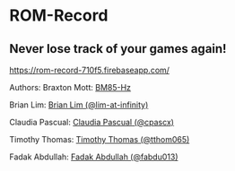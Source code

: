 # ROM-Record

## Never lose track of your games again!

https://rom-record-710f5.firebaseapp.com/

Authors:
Braxton Mott: [BM85-Hz](https://github.com/BM85-Hz)

Brian Lim: [Brian Lim (@lim-at-infinity)](https://github.com/lim-at-infinity") 

Claudia Pascual: [Claudia Pascual (@cpascx)](https://github.com/cpascx)

Timothy Thomas: [Timothy Thomas (@tthom065)](https://github.com/BlargBetaa)

Fadak Abdullah: [Fadak Abdullah (@fabdu013)](https://github.com/faduckie)
